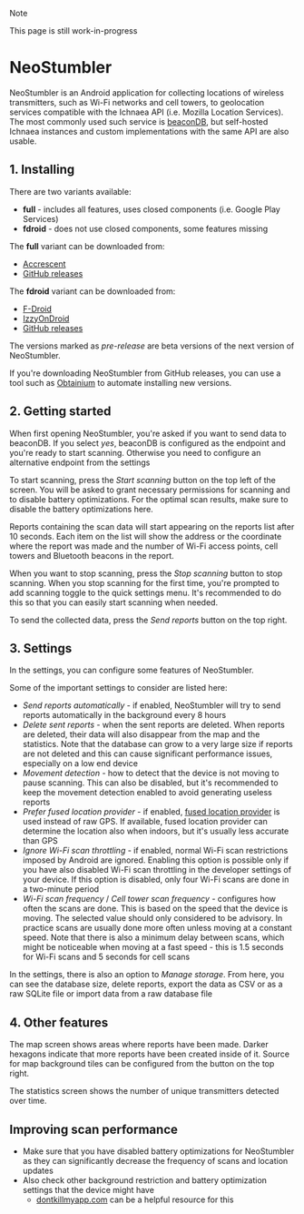 > [!NOTE]
> This page is still work-in-progress

# NeoStumbler 

NeoStumbler is an Android application for collecting locations of wireless transmitters, such as Wi-Fi networks and cell towers, to geolocation services compatible with the Ichnaea API (i.e. Mozilla Location Services).
The most commonly used such service is [beaconDB](https://beacondb.net/), but self-hosted Ichnaea instances and custom implementations with the same API are also usable.

## 1. Installing

There are two variants available:
* **full** - includes all features, uses closed components (i.e. Google Play Services)
* **fdroid** - does not use closed components, some features missing

The **full** variant can be downloaded from:
* [Accrescent](https://accrescent.app/app/xyz.malkki.neostumbler)
* [GitHub releases](https://github.com/mjaakko/NeoStumbler/releases)

The **fdroid** variant can be downloaded from:
* [F-Droid](https://f-droid.org/packages/xyz.malkki.neostumbler.fdroid/)
* [IzzyOnDroid](https://apt.izzysoft.de/fdroid/index/apk/xyz.malkki.neostumbler.fdroid)
* [GitHub releases](https://github.com/mjaakko/NeoStumbler/releases)

The versions marked as *pre-release* are beta versions of the next version of NeoStumbler.

If you're downloading NeoStumbler from GitHub releases, you can use a tool such as [Obtainium](https://github.com/ImranR98/Obtainium) to automate installing new versions.

## 2. Getting started

When first opening NeoStumbler, you're asked if you want to send data to beaconDB.
If you select *yes*, beaconDB is configured as the endpoint and you're ready to start scanning.
Otherwise you need to configure an alternative endpoint from the settings

To start scanning, press the *Start scanning* button on the top left of the screen.
You will be asked to grant necessary permissions for scanning and to disable battery optimizations.
For the optimal scan results, make sure to disable the battery optimizations here.

Reports containing the scan data will start appearing on the reports list after 10 seconds.
Each item on the list will show the address or the coordinate where the report was made and the number of Wi-Fi access points, cell towers and Bluetooth beacons in the report.

When you want to stop scanning, press the *Stop scanning* button to stop scanning.
When you stop scanning for the first time, you're prompted to add scanning toggle to the quick settings menu.
It's recommended to do this so that you can easily start scanning when needed.

To send the collected data, press the *Send reports* button on the top right.

## 3. Settings

In the settings, you can configure some features of NeoStumbler.

Some of the important settings to consider are listed here:
* *Send reports automatically* - if enabled, NeoStumbler will try to send reports automatically in the background every 8 hours
* *Delete sent reports* - when the sent reports are deleted. When reports are deleted, their data will also disappear from the map and the statistics.
Note that the database can grow to a very large size if reports are not deleted and this can cause significant performance issues, especially on a low end device
* *Movement detection* - how to detect that the device is not moving to pause scanning. This can also be disabled, but it's recommended to keep the movement detection enabled to avoid generating useless reports
* *Prefer fused location provider* - if enabled, [fused location provider](https://developers.google.com/location-context/fused-location-provider) is used instead of raw GPS. If available, fused location provider can determine the location also when indoors, but it's usually less accurate than GPS
* *Ignore Wi-Fi scan throttling* - if enabled, normal Wi-Fi scan restrictions imposed by Android are ignored.
Enabling this option is possible only if you have also disabled Wi-Fi scan throttling in the developer settings of your device. If this option is disabled, only four Wi-Fi scans are done in a two-minute period
* *Wi-Fi scan frequency* / *Cell tower scan frequency* - configures how often the scans are done. This is based on the speed that the device is moving. The selected value should only considered to be advisory. In practice scans are usually done more often unless moving at a constant speed. 
Note that there is also a minimum delay between scans, which might be noticeable when moving at a fast speed - this is 1.5 seconds for Wi-Fi scans and 5 seconds for cell scans

In the settings, there is also an option to *Manage storage*. From here, you can see the database size, delete reports, export the data as CSV or as a raw SQLite file or import data from a raw database file

## 4. Other features

The map screen shows areas where reports have been made. Darker hexagons indicate that more reports have been created inside of it. Source for map background tiles can be configured from the button on the top right.

The statistics screen shows the number of unique transmitters detected over time. 

## Improving scan performance

* Make sure that you have disabled battery optimizations for NeoStumbler as they can significantly decrease the frequency of scans and location updates
* Also check other background restriction and battery optimization settings that the device might have
  * [dontkillmyapp.com](https://dontkillmyapp.com/) can be a helpful resource for this